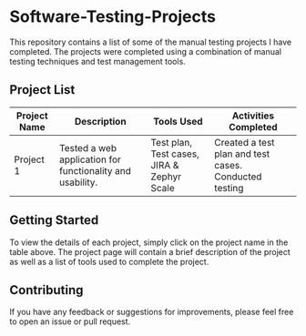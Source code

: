 # Software-Testing-Projects

This repository contains a list of some of the manual testing projects I have completed. The projects were completed using a combination of manual testing techniques and test management tools. 

## Project List
| Project Name | Description | Tools Used | Activities Completed |
|--------------|-------------|------------|----------------------|
| Project 1    | Tested a web application for functionality and usability. | Test plan, Test cases, JIRA & Zephyr Scale | Created a test plan and test cases. Conducted testing |

## Getting Started

To view the details of each project, simply click on the project name in the table above. The project page will contain a brief description of the project as well as a list of tools used to complete the project.

## Contributing

If you have any feedback or suggestions for improvements, please feel free to open an issue or pull request.

